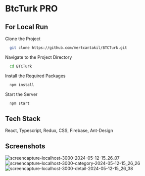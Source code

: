 
# BtcTurk PRO




## For Local Run
Clone the Project
```bash
  git clone https://github.com/mertcantakil/BTCTurk.git
```
Navigate to the Project Directory
```bash
  cd BTCTurk
```
Install the Required Packages
```bash
  npm install
```
Start the Server
```bash
  npm start
```

  
## Tech Stack
React, Typescript, Redux, CSS, Firebase, Ant-Design

  
## Screenshots
![screencapture-localhost-3000-2024-05-12-15_26_07](https://github.com/mertcantakil/BTCTurk/assets/28295214/f82606c1-bcf7-4527-97b1-4b7c2ff3ec42)
![screencapture-localhost-3000-category-2024-05-12-15_26_26](https://github.com/mertcantakil/BTCTurk/assets/28295214/9fc8ad83-8152-4b53-baea-2ad5d7ca3517)
![screencapture-localhost-3000-detail-2024-05-12-15_26_38](https://github.com/mertcantakil/BTCTurk/assets/28295214/0ff6ff1b-b1a7-45b4-93b9-ca8ea00071e3)


  
